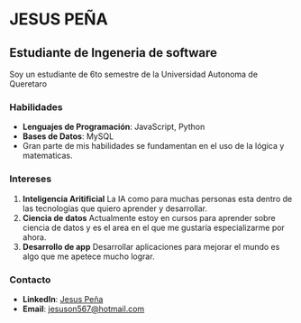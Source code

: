 # JESUS PEÑA

## Estudiante de Ingeneria de software
<!--
![Imagen de Portada](https://cdn.pixabay.com/photo/2016/11/19/14/00/code-1839406_1280.jpg)
--->

Soy un estudiante de 6to semestre de la Universidad Autonoma de Queretaro 

### Habilidades
- **Lenguajes de Programación**: JavaScript, Python
- **Bases de Datos**: MySQL
- Gran parte de mis habilidades se fundamentan en el uso de la lógica y matematicas.

### Intereses
1. **Inteligencia Aritificial** La IA como para muchas personas esta dentro de las tecnologías que quiero aprender y desarrollar.
2. **Ciencia de datos** Actualmente estoy en cursos para aprender sobre ciencia de datos y es el area en el que me gustaría especializarme por ahora.
3. **Desarrollo de app** Desarrollar aplicaciones para mejorar el mundo es algo que me apetece mucho lograr.


### Contacto
- **LinkedIn**: [Jesus Peña](https://www.linkedin.com/in/jes%C3%BAs-pe%C3%B1a-ab3a36228/)
- **Email**: jesuson567@hotmail.com




<!---
JesusP5/JesusP5 is a ✨ special ✨ repository because its `README.md` (this file) appears on your GitHub profile.
You can click the Preview link to take a look at your changes.
--->
